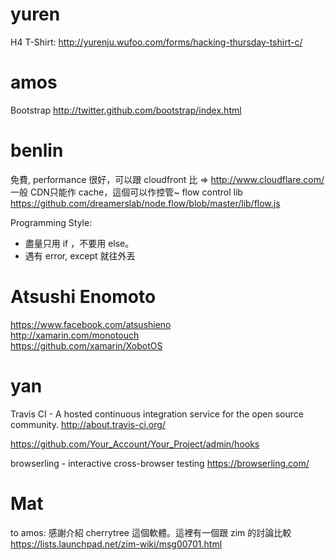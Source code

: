 


# yuren 

H4 T-Shirt:
<http://yurenju.wufoo.com/forms/hacking-thursday-tshirt-c/>  

# amos

Bootstrap
<http://twitter.github.com/bootstrap/index.html>  

# benlin

免費, performance 很好，可以跟 cloudfront 比 => <http://www.cloudflare.com/>  
一般 CDN只能作 cache，這個可以作控管~
flow control lib
<https://github.com/dreamerslab/node.flow/blob/master/lib/flow.js>  

Programming Style:
* 盡量只用 if ，不要用 else。
* 遇有 error, except 就往外丟


# Atsushi Enomoto

<https://www.facebook.com/atsushieno>  
<http://xamarin.com/monotouch>  
<https://github.com/xamarin/XobotOS>  

# yan

Travis CI - A hosted continuous integration service for the open source community.
<http://about.travis-ci.org/>  

<https://github.com/Your_Account/Your_Project/admin/hooks>  

browserling - interactive cross-browser testing
<https://browserling.com/>  

# Mat

to amos: 感謝介紹 cherrytree 這個軟體。這裡有一個跟 zim 的討論比較
<https://lists.launchpad.net/zim-wiki/msg00701.html>  